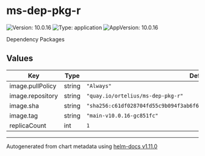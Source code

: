 # ms-dep-pkg-r

![Version: 10.0.16](https://img.shields.io/badge/Version-10.0.16-informational?style=flat-square) ![Type: application](https://img.shields.io/badge/Type-application-informational?style=flat-square) ![AppVersion: 10.0.16](https://img.shields.io/badge/AppVersion-10.0.16-informational?style=flat-square)

Dependency Packages

## Values

| Key | Type | Default | Description |
|-----|------|---------|-------------|
| image.pullPolicy | string | `"Always"` |  |
| image.repository | string | `"quay.io/ortelius/ms-dep-pkg-r"` |  |
| image.sha | string | `"sha256:c61df028704fd55c9b094f3ab6f62589119d47265e36ef576fe9d5cad3012cd0"` |  |
| image.tag | string | `"main-v10.0.16-gc851fc"` |  |
| replicaCount | int | `1` |  |

----------------------------------------------
Autogenerated from chart metadata using [helm-docs v1.11.0](https://github.com/norwoodj/helm-docs/releases/v1.11.0)

